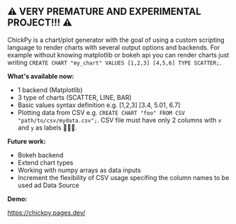 ## ⚠️ VERY PREMATURE AND EXPERIMENTAL PROJECT!!! ⚠️

ChickPy is a chart/plot generator with the goal of using a custom scripting language to render charts with several output options and backends. 
For example without knowing matplotlib or bokeh api you can render charts just writing `CREATE CHART "my_chart" VALUES [1,2,3] [4,5,6] TYPE SCATTER;`.

**What's available now:**
- 1 backend (Matplotlib)
- 3 type of charts (SCATTER, LINE, BAR)
- Basic values syntax definition e.g. [1,2,3] [3.4, 5.01, 6.7]
- Plotting data from CSV e.g. `CREATE CHART "foo" FROM CSV "path/to/csv/mydata.csv";`. CSV file must have only 2 columns with `x` and `y` as labels 🤷🏼‍♂️.

**Future work:**
- Bokeh backend
- Extend chart types
- Working with numpy arrays as data inputs
- Increment the flexibility of CSV usage specifing the column names to be used ad Data Source

**Demo:**

https://chickpy.pages.dev/
